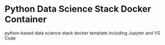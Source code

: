 # Python Data Science Stack Docker Container
python-based data science stack docker template including Jupyter and VS Code
